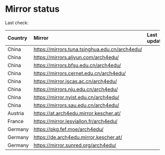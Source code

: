 <script src="./time.js"></script>
# Mirror status
Last check: <script type="text/javascript">localize(1701177699.723082);</script>

|Country|Mirror|Last update|
|:------|:-----|:----------|
|China|https://mirrors.tuna.tsinghua.edu.cn/arch4edu/|<script type="text/javascript">localize(1701153234);</script>|
|China|https://mirrors.aliyun.com/arch4edu/|<script type="text/javascript">localize(1701153234);</script>|
|China|https://mirrors.bfsu.edu.cn/arch4edu/|<script type="text/javascript">localize(1701153234);</script>|
|China|https://mirrors.cernet.edu.cn/arch4edu/|<script type="text/javascript">localize(1701153234);</script>|
|China|https://mirror.iscas.ac.cn/arch4edu/|<script type="text/javascript">localize(1701153234);</script>|
|China|https://mirrors.nju.edu.cn/arch4edu/|<script type="text/javascript">localize(1701110348);</script>|
|China|https://mirror.nyist.edu.cn/arch4edu/|<script type="text/javascript">localize(1701153234);</script>|
|China|https://mirrors.sau.edu.cn/arch4edu/|<script type="text/javascript">localize(1701153234);</script>|
|Austria|https://at.arch4edu.mirror.kescher.at/|<script type="text/javascript">localize(1701153234);</script>|
|France|https://mirror.lesviallon.fr/arch4edu/|<script type="text/javascript">localize(1701110348);</script>|
|Germany|https://pkg.fef.moe/arch4edu/|<script type="text/javascript">localize(1701153234);</script>|
|Germany|https://de.arch4edu.mirror.kescher.at/|<script type="text/javascript">localize(1701153234);</script>|
|Germany|https://mirror.sunred.org/arch4edu/|<script type="text/javascript">localize(1701153234);</script>|

<script src="./tablefilter/tablefilter.js"></script>
<script src="./table.js"></script>